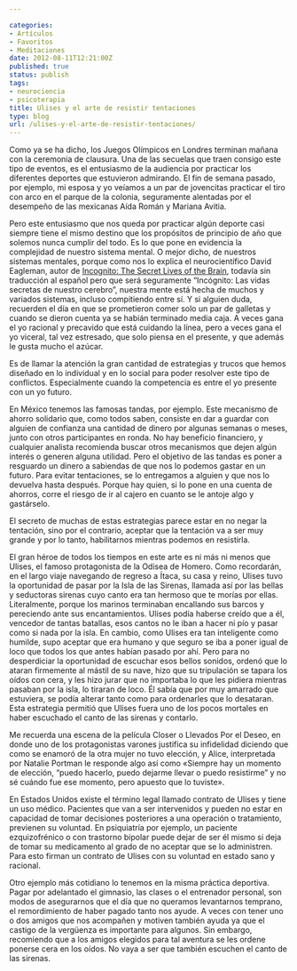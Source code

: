 ```yaml
---

categories:
- Artículos
- Favoritos
- Meditaciones
date: 2012-08-11T12:21:00Z
published: true
status: publish
tags:
- neurociencia
- psicoterapia
title: Ulises y el arte de resistir tentaciones
type: blog
url: /ulises-y-el-arte-de-resistir-tentaciones/
---
```


Como ya se ha dicho, los Juegos Olímpicos en Londres terminan mañana con la ceremonia de clausura. Una de las secuelas que traen consigo este tipo de eventos, es el entusiasmo de la audiencia por practicar los diferentes deportes que estuvieron admirando. El fin de semana pasado, por ejemplo, mi esposa y yo veíamos a un par de jovencitas practicar el tiro con arco en el parque de la colonia, seguramente alentadas por el desempeño de las mexicanas Aída Román y Mariana Avitia.

Pero este entusiasmo que nos queda por practicar algún deporte casi siempre tiene el mismo destino que los propósitos de principio de año que solemos nunca cumplir del todo. Es lo que pone en evidencia la complejidad de nuestro sistema mental. O mejor dicho, de nuestros sistemas mentales, porque como nos lo explica el neurocientífico David Eagleman, autor de <a href="http://www.amazon.com/gp/product/0307389928/ref=as_li_ss_tl?ie=UTF8&amp;camp=1789&amp;creative=390957&amp;creativeASIN=0307389928&amp;linkCode=as2&amp;tag=adolforamir0d-20">Incognito: The Secret Lives of the Brain</a>, todavía sin traducción al español pero que será seguramente “Incógnito: Las vidas secretas de nuestro cerebro”, nuestra mente está hecha de muchos y variados sistemas, incluso compitiendo entre sí. Y si alguien duda, recuerden el día en que se prometieron comer solo un par de galletas y cuando se dieron cuenta ya se habián terminado media caja. A veces gana el yo racional y precavido que está cuidando la línea, pero a veces gana el yo viceral, tal vez estresado, que solo piensa en el presente, y que además le gusta mucho el azúcar.

Es de llamar la atención la gran cantidad de estrategias y trucos que hemos diseñado en lo individual y en lo social para poder resolver este tipo de conflictos. Especialmente cuando la competencia es entre el yo presente con un yo futuro.

En México tenemos las famosas tandas, por ejemplo. Este mecanismo de ahorro solidario que, como todos saben, consiste en dar a guardar con alguien de confianza una cantidad de dinero por algunas semanas o meses, junto con otros participantes en ronda. No hay beneficio financiero, y cualquier analista recomienda buscar otros mecanismos que dejen algún interés o generen alguna utilidad. Pero el objetivo de las tandas es poner a resguardo un dinero a sabiendas de que nos lo podemos gastar en un futuro. Para evitar tentaciones, se lo entregamos a alguien y que nos lo devuelva hasta después. Porque hay quien, si lo pone en una cuenta de ahorros, corre el riesgo de ir al cajero en cuanto se le antoje algo y gastárselo.

El secreto de muchas de estas estrategias parece estar en no negar la tentación, sino por el contrario, aceptar que la tentación va a ser muy grande y por lo tanto, habilitarnos mientras podemos en resistirla.

El gran héroe de todos los tiempos en este arte es ni más ni menos que Ulises, el famoso protagonista de la Odisea de Homero. Como recordarán, en el largo viaje navegando de regreso a Ítaca, su casa y reino, Ulises tuvo la oportunidad de pasar por la Isla de las Sirenas, llamada así por las bellas y seductoras sirenas cuyo canto era tan hermoso que te morías por ellas. Literalmente, porque los marinos terminaban encallando sus barcos y pereciendo ante sus encantamientos. Ulises podía haberse creído que a él, vencedor de tantas batallas, esos cantos no le iban a hacer ni pío y pasar como si nada por la isla. En cambio, como Ulises era tan inteligente como humilde, supo aceptar que era humano y que seguro se iba a poner igual de loco que todos los que antes habían pasado por ahí. Pero para no desperdiciar la oportunidad de escuchar esos bellos sonidos, ordenó que lo ataran firmemente al mástil de su nave, hizo que su tripulación se tapara los oídos con cera, y les hizo jurar que no importaba lo que les pidiera mientras pasaban por la isla, lo tiraran de loco. Él sabía que por muy amarrado que estuviera, se podía alterar tanto como para ordenarles que lo desataran. Esta estrategia permitió que Ulises fuera uno de los pocos mortales en haber escuchado el canto de las sirenas y contarlo.

Me recuerda una escena de la película Closer o Llevados Por el Deseo, en donde uno de los protagonistas varones justifica su infidelidad diciendo que como se enamoró de la otra mujer no tuvo elección, y Alice, interpretada por Natalie Portman le responde algo así como «Siempre hay un momento de elección, “puedo hacerlo, puedo dejarme llevar o puedo resistirme” y no sé cuándo fue ese momento, pero apuesto que lo tuviste».

En Estados Unidos existe el término legal llamado contrato de Ulises y tiene un uso médico. Pacientes que van a ser intervenidos y pueden no estar en capacidad de tomar decisiones posteriores a una operación o tratamiento, previenen su voluntad. En psiquiatría por ejemplo, un paciente ezquizofrénico o con trastorno bipolar puede dejar de ser él mismo si deja de tomar su medicamento al grado de no aceptar que se lo administren. Para esto firman un contrato de Ulises con su voluntad en estado sano y racional.

Otro ejemplo más cotidiano lo tenemos en la misma práctica deportiva. Pagar por adelantado el gimnasio, las clases o el entrenador personal, son modos de asegurarnos que el día que no queramos levantarnos temprano, el remordimiento de haber pagado tanto nos ayude. A veces con tener uno o dos amigos que nos acompañen y motiven también ayuda ya que el castigo de la vergüenza es importante para algunos. Sin embargo, recomiendo que a los amigos elegidos para tal aventura se les ordene ponerse cera en los oídos. No vaya a ser que también escuchen el canto de las sirenas.
